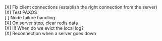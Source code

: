 [X]  Fix client connections (establish the right connection from the server)  
[X]  Test PAXOS  
[ ]  Node failure handling  
[X]  On server stop, clear redis data  
[X]  !!! When do we evict the local log?  
[X]  Reconnection when a server goes down  
